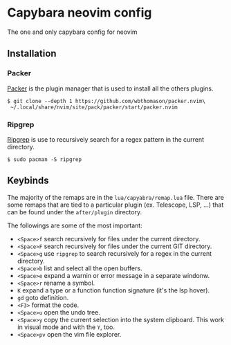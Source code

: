 # Capybara neovim config
The one and only capybara config for neovim

## Installation

### Packer
[Packer](https://github.com/wbthomason/packer.nvim) is the plugin manager that 
is used to install all the others plugins.
```
$ git clone --depth 1 https://github.com/wbthomason/packer.nvim\
 ~/.local/share/nvim/site/pack/packer/start/packer.nvim
```

### Ripgrep
[Ripgrep](https://github.com/BurntSushi/ripgrep) is use to recursively search 
for a regex pattern in the current directory. 
```
$ sudo pacman -S ripgrep
```

## Keybinds
The majority of the remaps are in the `lua/capyabra/remap.lua` file. There are 
some remaps that are tied to a particular plugin (ex. Telescope, LSP, ...) that 
can be found under the `after/plugin` directory. 

The followings are some of the most important:
- `<Space>f` search recursively for files under the current directory.
- `<Space>F` search recursively for files under the current GIT directory.
- `<Space>g` use `ripgrep` to search recursively for a regex in the current directory.
- `<Space>b` list and select all the open buffers.
- `<Space>e` expand a warnin or error message in a separate windonw.
- `<Space>r` rename a symbol.
- `K` expand a type or a function function signature (it's the lsp hover).
- `gd` goto definition.
- `<F3>` format the code.
- `<Space>u` open the undo tree.
- `<Space>y` copy the current selection into the system clipboard. This work in visual mode and with the `Y`, too.
- `<Space>pv` open the vim file explorer.
